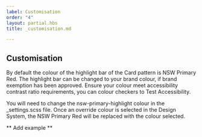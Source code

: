 ```yaml
---
label: Customisation
order: "4"
layout: partial.hbs
title: _customisation.md

---
```

## Customisation

By default the colour of the highlight bar of the Card pattern is NSW Primary Red. The highlight bar can be changed to your brand colour, if brand exemption has been approved. Ensure your colour meet accessibility contrast ratio requirements, you can colour checkers to Test Accessibility.

You will need to change the nsw-primary-highlight colour in the _settings.scss file. Once an override colour is selected in the Design System, the NSW Primary Red will be replaced with the colour selected.

\** Add example **